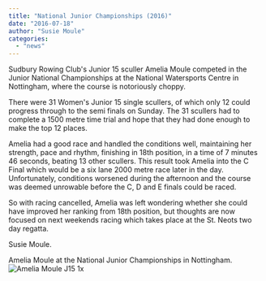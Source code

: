 ```yaml
---
title: "National Junior Championships (2016)"
date: "2016-07-18"
author: "Susie Moule"
categories:
  - "news"
---
```


Sudbury Rowing Club's Junior 15 sculler Amelia Moule competed in the Junior National Championships at the National Watersports Centre in Nottingham, where the course is notoriously choppy.

There were 31 Women's Junior 15 single scullers, of which only 12 could progress through to the semi finals on Sunday. The 31 scullers had to complete a 1500 metre time trial and hope that they had done enough to make the top 12 places.

Amelia had a good race and handled the conditions well, maintaining her strength, pace and rhythm, finishing in 18th position, in a time of 7 minutes 46 seconds, beating 13 other scullers. This result took Amelia into the C Final which would be a six lane 2000 metre race later in the day. Unfortunately, conditions worsened during the afternoon and the course was deemed unrowable before the C, D and E finals could be raced.

So with racing cancelled, Amelia was left wondering whether she could have improved her ranking from 18th position, but thoughts are now focused on next weekends racing which takes place at the St. Neots two day regatta.

Susie Moule.

Amelia Moule at the National Junior Championships in Nottingham. ![Amelia Moule J15 1x](/assets/news/images/Amelia-Moule-J15-1x-1024x765.jpg)
